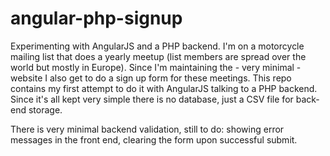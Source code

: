 angular-php-signup
==================

Experimenting with AngularJS and a PHP backend.
I'm on a motorcycle mailing list that does a yearly meetup (list members are spread over the world but mostly in Europe).
Since I'm maintaining the - very minimal - website I also get to do a sign up form for these meetings.
This repo contains my first attempt to do it with AngularJS talking to a PHP backend.
Since it's all kept very simple there is no database, just a CSV file for back-end storage.

There is very minimal backend validation, still to do: showing error messages in the front end, clearing the form upon successful submit.
